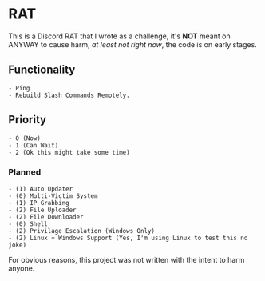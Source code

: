 # RAT

This is a Discord RAT that I wrote as a challenge, it's __NOT__ meant on ANYWAY to cause harm, _at least not right now_, the code is on early stages.

## Functionality

    - Ping
    - Rebuild Slash Commands Remotely.

## Priority

    - 0 (Now)
    - 1 (Can Wait)
    - 2 (Ok this might take some time)

### Planned

    - (1) Auto Updater
    - (0) Multi-Victim System
    - (1) IP Grabbing
    - (2) File Uploader
    - (2) File Downloader
    - (0) Shell
    - (2) Privilage Escalation (Windows Only)
    - (2) Linux + Windows Support (Yes, I'm using Linux to test this no joke)

For obvious reasons, this project was not written with the intent to harm anyone.

